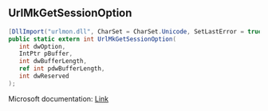 ## UrlMkGetSessionOption

```csharp
[DllImport("urlmon.dll", CharSet = CharSet.Unicode, SetLastError = true)]
public static extern int UrlMkGetSessionOption(
   int dwOption,
   IntPtr pBuffer,
   int dwBufferLength,
   ref int pdwBufferLength,
   int dwReserved
);
```

Microsoft documentation: [Link](https://learn.microsoft.com/en-us/previous-versions/windows/internet-explorer/ie-developer/platform-apis/ms775124(v=vs.85))
